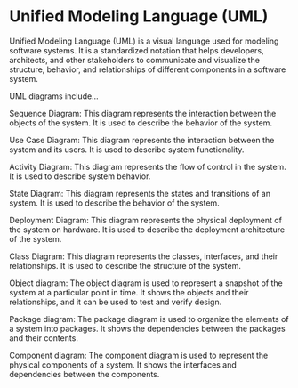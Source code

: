 # Unified Modeling Language (UML)

Unified Modeling Language (UML) is a visual language used for modeling software systems. It is a standardized notation that helps developers, architects, and other stakeholders to communicate and visualize the structure, behavior, and relationships of different components in a software system.

UML diagrams include…

Sequence Diagram: This diagram represents the interaction between the objects of the system. It is used to describe the behavior of the system.

Use Case Diagram: This diagram represents the interaction between the system and its users. It is used to describe system functionality.

Activity Diagram: This diagram represents the flow of control in the system. It is used to describe system behavior.

State Diagram: This diagram represents the states and transitions of an system. It is used to describe the behavior of the system.

Deployment Diagram: This diagram represents the physical deployment of the system on hardware. It is used to describe the deployment architecture of the system.

Class Diagram: This diagram represents the classes, interfaces, and their relationships. It is used to describe the structure of the system.

Object diagram: The object diagram is used to represent a snapshot of the system at a particular point in time. It shows the objects and their relationships, and it can be used to test and verify design.

Package diagram: The package diagram is used to organize the elements of a system into packages. It shows the dependencies between the packages and their contents.

Component diagram: The component diagram is used to represent the physical components of a system. It shows the interfaces and dependencies between the components.
